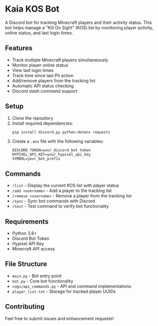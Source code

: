 # Kaia KOS Bot

A Discord bot for tracking Minecraft players and their activity status. This bot helps manage a "Kill On Sight" (KOS) list by monitoring player activity, online status, and last login times.

## Features

- Track multiple Minecraft players simultaneously
- Monitor player online status
- View last login times
- Track time since last Pit action
- Add/remove players from the tracking list
- Automatic API status checking
- Discord slash command support

## Setup

1. Clone the repository
2. Install required dependencies:
   ```bash
   pip install discord.py python-dotenv requests
   ```
3. Create a `.env` file with the following variables:
   ```
   DISCORD_TOKEN=your_discord_bot_token
   HYPIXEL_API_KEY=your_hypixel_api_key
   SYMBOL=your_bot_prefix
   ```

## Commands

- `/list` - Display the current KOS list with player status
- `/add <username>` - Add a player to the tracking list
- `/remove <username>` - Remove a player from the tracking list
- `/sync` - Sync bot commands with Discord
- `/test` - Test command to verify bot functionality

## Requirements

- Python 3.8+
- Discord Bot Token
- Hypixel API Key
- Minecraft API access

## File Structure

- `main.py` - Bot entry point
- `bot.py` - Core bot functionality
- `cogs/api_commands.py` - API and command implementations
- `player_list.txt` - Storage for tracked player UUIDs

## Contributing

Feel free to submit issues and enhancement requests!
